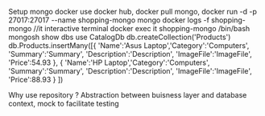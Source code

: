 Setup mongo docker 
use docker hub, docker pull mongo, 
docker run -d -p 27017:27017 --name shopping-mongo mongo
docker logs -f shopping-mongo
//it interactive terminal
docker exec it shopping-mongo /bin/bash 
mongosh
show dbs
use CatalogDb
db.createCollection('Products')
db.Products.insertMany([{ 'Name':'Asus Laptop','Category':'Computers', 'Summary':'Summary', 'Description':'Description', 'ImageFile':'ImageFile', 'Price':54.93 }, { 'Name':'HP Laptop','Category':'Computers', 'Summary':'Summary', 'Description':'Description', 'ImageFile':'ImageFile', 'Price':88.93 } ])

Why use repository ?
Abstraction between buisness layer and database context, mock to facilitate testing